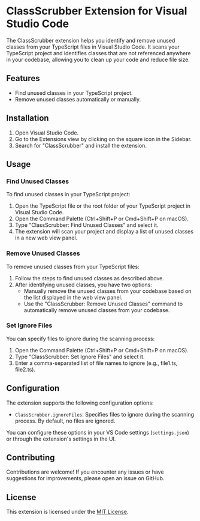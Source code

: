 # ClassScrubber Extension for Visual Studio Code

The ClassScrubber extension helps you identify and remove unused classes from your TypeScript files in Visual Studio Code. It scans your TypeScript project and identifies classes that are not referenced anywhere in your codebase, allowing you to clean up your code and reduce file size.

## Features

- Find unused classes in your TypeScript project.
- Remove unused classes automatically or manually.

## Installation

1. Open Visual Studio Code.
2. Go to the Extensions view by clicking on the square icon in the Sidebar.
3. Search for "ClassScrubber" and install the extension.

## Usage

### Find Unused Classes

To find unused classes in your TypeScript project:

1. Open the TypeScript file or the root folder of your TypeScript project in Visual Studio Code.
2. Open the Command Palette (Ctrl+Shift+P or Cmd+Shift+P on macOS).
3. Type "ClassScrubber: Find Unused Classes" and select it.
4. The extension will scan your project and display a list of unused classes in a new web view panel.

### Remove Unused Classes

To remove unused classes from your TypeScript files:

1. Follow the steps to find unused classes as described above.
2. After identifying unused classes, you have two options:
   - Manually remove the unused classes from your codebase based on the list displayed in the web view panel.
   - Use the "ClassScrubber: Remove Unused Classes" command to automatically remove unused classes from your codebase.

### Set Ignore Files

You can specify files to ignore during the scanning process:

1. Open the Command Palette (Ctrl+Shift+P or Cmd+Shift+P on macOS).
2. Type "ClassScrubber: Set Ignore Files" and select it.
3. Enter a comma-separated list of file names to ignore (e.g., file1.ts, file2.ts).

## Configuration

The extension supports the following configuration options:

- `ClassScrubber.ignoreFiles`: Specifies files to ignore during the scanning process. By default, no files are ignored.

You can configure these options in your VS Code settings (`settings.json`) or through the extension's settings in the UI.

## Contributing

Contributions are welcome! If you encounter any issues or have suggestions for improvements, please open an issue on GitHub.

## License

This extension is licensed under the [MIT License](LICENSE).
